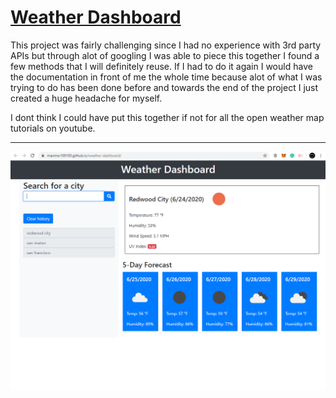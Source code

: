 # [Weather Dashboard](https://maximo100100.github.io/weather-dashboard/)

This project was fairly challenging since I had no experience with 3rd party APIs but through alot of googling I was able to piece this together I found a few methods that I will definitely reuse. If I had to do it again I would have the documentation in front of me the whole time because alot of what I was trying to do has been done before and towards the end of the project I just created a huge headache for myself.

I dont think I could have put this together if not for all the open weather map tutorials on youtube.

----------------------------------------------------------------------------------------------------------------------------------------------------------------------
![Project picture](https://raw.githubusercontent.com/Maximo100100/weather-dashboard/master/Weather-Dashboard.PNG)
